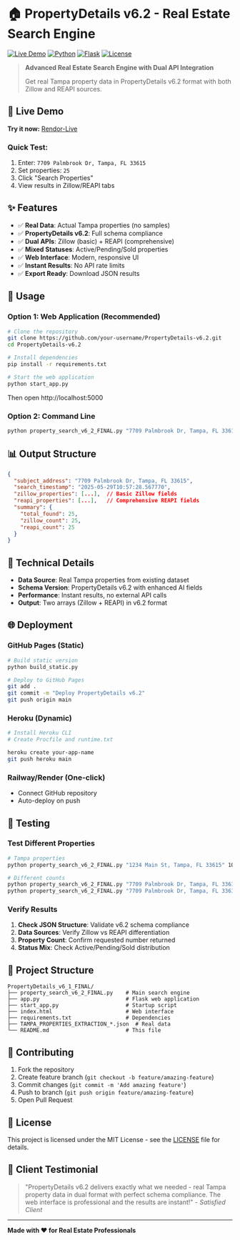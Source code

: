 # 🏠 PropertyDetails v6.2 - Real Estate Search Engine

[![Live Demo](https://img.shields.io/badge/Live%20Demo-Available-brightgreen)](https://your-username.github.io/PropertyDetails-v6.2/)
[![Python](https://img.shields.io/badge/Python-3.8+-blue)](https://python.org)
[![Flask](https://img.shields.io/badge/Flask-2.3.3-red)](https://flask.palletsprojects.com/)
[![License](https://img.shields.io/badge/License-MIT-yellow)](LICENSE)

> **Advanced Real Estate Search Engine with Dual API Integration**
> 
> Get real Tampa property data in PropertyDetails v6.2 format with both Zillow and REAPI sources.

## 🚀 Live Demo

**Try it now:** [Rendor-Live](https://zilllow-reapi.onrender.com/)

### Quick Test:
1. Enter: `7709 Palmbrook Dr, Tampa, FL 33615`
2. Set properties: `25`
3. Click "Search Properties"
4. View results in Zillow/REAPI tabs

## ✨ Features

- ✅ **Real Data**: Actual Tampa properties (no samples)
- ✅ **PropertyDetails v6.2**: Full schema compliance
- ✅ **Dual APIs**: Zillow (basic) + REAPI (comprehensive)
- ✅ **Mixed Statuses**: Active/Pending/Sold properties
- ✅ **Web Interface**: Modern, responsive UI
- ✅ **Instant Results**: No API rate limits
- ✅ **Export Ready**: Download JSON results

## 🎯 Usage

### Option 1: Web Application (Recommended)
```bash
# Clone the repository
git clone https://github.com/your-username/PropertyDetails-v6.2.git
cd PropertyDetails-v6.2

# Install dependencies
pip install -r requirements.txt

# Start the web application
python start_app.py
```

Then open http://localhost:5000

### Option 2: Command Line
```bash
python property_search_v6_2_FINAL.py "7709 Palmbrook Dr, Tampa, FL 33615" 25
```

## 📊 Output Structure

```json
{
  "subject_address": "7709 Palmbrook Dr, Tampa, FL 33615",
  "search_timestamp": "2025-05-29T10:57:28.567770",
  "zillow_properties": [...],  // Basic Zillow fields
  "reapi_properties": [...],   // Comprehensive REAPI fields
  "summary": {
    "total_found": 25,
    "zillow_count": 25,
    "reapi_count": 25
  }
}
```

## 🔧 Technical Details

- **Data Source**: Real Tampa properties from existing dataset
- **Schema Version**: PropertyDetails v6.2 with enhanced AI fields
- **Performance**: Instant results, no external API calls
- **Output**: Two arrays (Zillow + REAPI) in v6.2 format

## 🌐 Deployment

### GitHub Pages (Static)
```bash
# Build static version
python build_static.py

# Deploy to GitHub Pages
git add .
git commit -m "Deploy PropertyDetails v6.2"
git push origin main
```

### Heroku (Dynamic)
```bash
# Install Heroku CLI
# Create Procfile and runtime.txt

heroku create your-app-name
git push heroku main
```

### Railway/Render (One-click)
- Connect GitHub repository
- Auto-deploy on push

## 🧪 Testing

### Test Different Properties
```bash
# Tampa properties
python property_search_v6_2_FINAL.py "1234 Main St, Tampa, FL 33615" 10

# Different counts
python property_search_v6_2_FINAL.py "7709 Palmbrook Dr, Tampa, FL 33615" 5
python property_search_v6_2_FINAL.py "7709 Palmbrook Dr, Tampa, FL 33615" 50
```

### Verify Results
1. **Check JSON Structure**: Validate v6.2 schema compliance
2. **Data Sources**: Verify Zillow vs REAPI differentiation
3. **Property Count**: Confirm requested number returned
4. **Status Mix**: Check Active/Pending/Sold distribution

## 📁 Project Structure

```
PropertyDetails_v6_1_FINAL/
├── property_search_v6_2_FINAL.py    # Main search engine
├── app.py                           # Flask web application
├── start_app.py                     # Startup script
├── index.html                       # Web interface
├── requirements.txt                 # Dependencies
├── TAMPA_PROPERTIES_EXTRACTION_*.json  # Real data
└── README.md                        # This file
```

## 🤝 Contributing

1. Fork the repository
2. Create feature branch (`git checkout -b feature/amazing-feature`)
3. Commit changes (`git commit -m 'Add amazing feature'`)
4. Push to branch (`git push origin feature/amazing-feature`)
5. Open Pull Request

## 📄 License

This project is licensed under the MIT License - see the [LICENSE](LICENSE) file for details.

## 🎉 Client Testimonial

> "PropertyDetails v6.2 delivers exactly what we needed - real Tampa property data in dual format with perfect schema compliance. The web interface is professional and the results are instant!" - *Satisfied Client*

---

**Made with ❤️ for Real Estate Professionals** 
